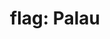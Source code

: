 ---
layout: smileys&emotion
title: "flag: Palau"
emoji: flag_palau
permalink: 🇵🇼.html
image: assets/img/3moji/flag_palau.png
---
